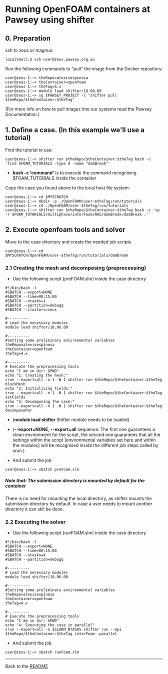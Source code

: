 # Running OpenFOAM containers at Pawsey using shifter

## 0. Preparation

ssh to zeus or magnus:

```shell
localShell:$ ssh user@zeus.pawsey.org.au
```

Run the following commands to "pull" the image from the Docker repository:

```shell
user@zeus-1:~> theRepo=alexisespinosa
user@zeus-1:~> theContainer=openfoam
user@zeus-1:~> theTag=4.x
user@zeus-1:~> module load shifter/18.06.00
user@zeus-1:~> sg $PAWSEY_PROJECT -c "shifter pull $theRepo/$theContainer:$theTag"
```
(For more info on how to pull images into our systems read the Pawsey Documentation.)

## 1. Define a case. (In this example we'll use a tutorial)
Find the tutorial to use:

```shell
user@zeus-1:~> shifter run $theRepo/$theContainer:$theTag bash -c 'find $FOAM_TUTORIALS -type d -name "damBreak"'
```
* **bash -c 'command'** is to execute the command recognising $FOAM_TUTORIALS inside the container
 
Copy the case you found above to the local host file system:

```shell
user@zeus-1:~> cd $MYSCRATCH
user@zeus-1:~> mkdir -p ./OpenFOAM/user-$theTag/run/tutorials
user@zeus-1:~> cd ./OpenFOAM/user-$theTag/run/tutorials
user@zeus-1:~> shifter run $theRepo/$theContainer:$theTag bash -c 'cp -r $FOAM_TUTORIALS/multiphase/interFoam/RAS/damBreak/damBreak .'  
```

## 2. Execute openfoam tools and solver
Move to the case directory and create the needed job scripts

```shell
user@zeus-1:~> cd $MYSCRATCH/OpenFOAM/user-$theTag/run/tutorials/damBreak
```

### 2.1 Creating the mesh and decomposing (preprocessing)
* Use the following script (preFOAM.slm) inside the case directory 

~~~shell
#!/bin/bash -l 
#SBATCH --export=NONE
#SBATCH --time=00:15:00
#SBATCH --ntasks=1
#SBATCH --partition=debugq
#SBATCH --clusters=zeus

#----------
# Load the necessary modules
module load shifter/18.06.00

#----------
#Setting some preliminary environmental variables
theRepo=alexisespinosa
theContainer=openfoam
theTag=4.x

#----------
# Execute the preprocessing tools
echo "I am in dir: $PWD"
echo "1: Creating the mesh:"
srun --export=all -n 1 -N 1 shifter run $theRepo/$theContainer:$theTag blockMesh
echo "2: Initialising fields:"
srun --export=all -n 1 -N 1 shifter run $theRepo/$theContainer:$theTag setFields
echo "3: Decomposing the case:"
srun --export=all -n 1 -N 1 shifter run $theRepo/$theContainer:$theTag decomposePar
~~~
* (**module load shifter** Shifter module needs to be loaded)
* (**--export=NONE**, **--export=all** sequence: The first one guarantees a clean environment for the script, the second one guarantees that all the settings within the script [environmental variables set here and within the modules] will be recognised inside the different job steps called by srun.)


* And submit the job

```shell
user@zeus-1:~> sbatch preFoam.slm
```
##### Note that: The submission directory is mounted by default for the container
There is no need for mounting the local directory, as shifter mounts the submission directory by default. In case a user needs to mount another directory it can still be done.

### 2.2 Executing the solver
* Use the following script (runFOAM.slm) inside the case directory 

~~~shell
#!/bin/bash -l 
#SBATCH --export=NONE
#SBATCH --time=00:15:00
#SBATCH --ntasks=4
#SBATCH --partition=debugq

#----------
# Load the necessary modules
module load shifter/18.06.00

#----------
#Setting some preliminary environmental variables
theRepo=alexisespinosa
theContainer=openfoam
theTag=4.x

#----------
# Execute the preprocessing tools
echo "I am in dir: $PWD"
echo "4: Executing the case in parallel"
srun --export=all -n $SLURM_NTASKS shifter run --mpi $theRepo/$theContainer:$theTag interFoam -parallel
~~~

* And submit the job

```shell
user@zeus-1:~> sbatch runFoam.slm
```



---
Back to the [README](../../README.md)
